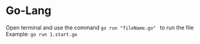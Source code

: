# Go-Lang

Open terminal and use the command `go run "fileName.go" ` to run the file 
Example: `go run 1.start.go`
